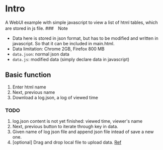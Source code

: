 # Intro
A WebUI example with simple javascript to view a list of html tables, which are stored in js file.
###　Note
- Data here is stored in json format, but has to be modified and written in javascript. So that it can be included in main.html.
- Data limitation: Chrome 2GB, Firefox 800 MB
- `data.json`: normal json data 
- `data.js`: modified data (simply declare data in javascript)

## Basic function
1. Enter html name
2. Next, previous name
3. Download a log.json, a log of viewed time


### TODO
1. log.json content is not yet finished: viewed time, viewer's name
2. Next, previous button to iterate through key in data.
3. Given name of log json file and append json file intead of save a new one.
4. [optional] Drag and drop local file to upload data. [Ref](https://css-tricks.com/drag-and-drop-file-uploading/)

